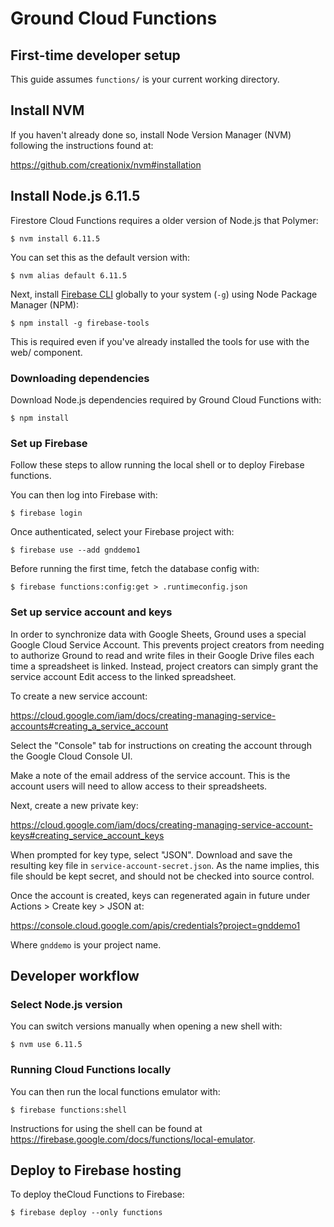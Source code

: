 # Ground Cloud Functions

## First-time developer setup

This guide assumes `functions/` is your current working directory.

## Install NVM

If you haven't already done so, install Node Version Manager (NVM) following the instructions found at:

  https://github.com/creationix/nvm#installation

## Install Node.js 6.11.5

Firestore Cloud Functions requires a older version of Node.js that Polymer:

```
$ nvm install 6.11.5
```

You can set this as the default version with:

```
$ nvm alias default 6.11.5
```

Next, install [Firebase CLI](https://firebase.google.com/docs/cli/) globally to your system (`-g`) using Node Package Manager (NPM):

```
$ npm install -g firebase-tools
```

This is required even if you've already installed the tools for use with the web/ component.

### Downloading dependencies

Download Node.js dependencies required by Ground Cloud Functions with:

```
$ npm install
```

### Set up Firebase

Follow these steps to allow running the local shell or to deploy Firebase functions.

You can then log into Firebase with:

```
$ firebase login
```

Once authenticated, select your Firebase project with:

```
$ firebase use --add gnddemo1
```

Before running the first time, fetch the database config with:

```
$ firebase functions:config:get > .runtimeconfig.json
```

### Set up service account and keys

In order to synchronize data with Google Sheets, Ground uses a special Google Cloud Service Account. This prevents project creators from needing to authorize Ground to read and write files in their Google Drive files each time a spreadsheet is linked. Instead, project creators can simply grant the service account Edit access to the linked spreadsheet.

To create a new service account:

  https://cloud.google.com/iam/docs/creating-managing-service-accounts#creating_a_service_account

Select the "Console" tab for instructions on creating the account through the Google Cloud Console UI.

Make a note of the email address of the service account. This is the account users will need to allow access to their spreadsheets.

Next, create a new private key:

  https://cloud.google.com/iam/docs/creating-managing-service-account-keys#creating_service_account_keys

When prompted for key type, select "JSON". Download and save the resulting key file in `service-account-secret.json`. As the name implies, this file should be kept secret, and should not be checked into source control.

Once the account is created, keys can regenerated again in future under Actions > Create key > JSON at:

  https://console.cloud.google.com/apis/credentials?project=gnddemo1

Where `gnddemo` is your project name.

## Developer workflow

### Select Node.js version

You can switch versions manually when opening a new shell with:

```
$ nvm use 6.11.5
```

### Running Cloud Functions locally

You can then run the local functions emulator with:

```
$ firebase functions:shell
```

Instructions for using the shell can be found at https://firebase.google.com/docs/functions/local-emulator.

## Deploy to Firebase hosting

To deploy theCloud Functions to Firebase:

```
$ firebase deploy --only functions
```

